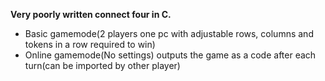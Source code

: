 **Very poorly written connect four in C.**

- Basic gamemode(2 players one pc with adjustable rows, columns and tokens in a row required to win)
- Online gamemode(No settings) outputs the game as a code after each turn(can be imported by other player)

